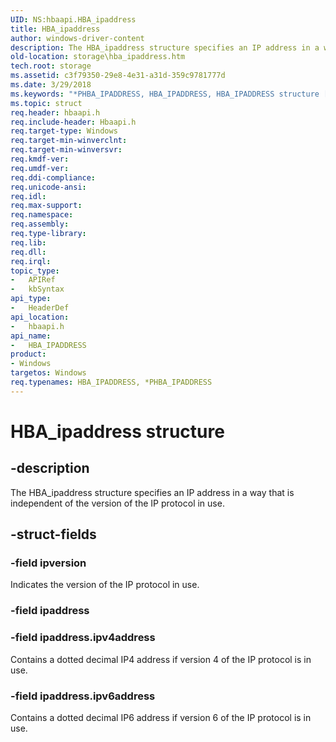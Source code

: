 ```yaml
---
UID: NS:hbaapi.HBA_ipaddress
title: HBA_ipaddress
author: windows-driver-content
description: The HBA_ipaddress structure specifies an IP address in a way that is independent of the version of the IP protocol in use.
old-location: storage\hba_ipaddress.htm
tech.root: storage
ms.assetid: c3f79350-29e8-4e31-a31d-359c9781777d
ms.date: 3/29/2018
ms.keywords: "*PHBA_IPADDRESS, HBA_IPADDRESS, HBA_IPADDRESS structure [Storage Devices], HBA_ipaddress, HBA_ipaddress structure [Storage Devices], PHBA_IPADDRESS, PHBA_IPADDRESS structure pointer [Storage Devices], hbaapi/HBA_ipaddress, hbaapi/PHBA_IPADDRESS, storage.hba_ipaddress, structs-Fibre_8ac1972d-ec33-4642-8dfe-3d913913ca66.xml"
ms.topic: struct
req.header: hbaapi.h
req.include-header: Hbaapi.h
req.target-type: Windows
req.target-min-winverclnt: 
req.target-min-winversvr: 
req.kmdf-ver: 
req.umdf-ver: 
req.ddi-compliance: 
req.unicode-ansi: 
req.idl: 
req.max-support: 
req.namespace: 
req.assembly: 
req.type-library: 
req.lib: 
req.dll: 
req.irql: 
topic_type:
-	APIRef
-	kbSyntax
api_type:
-	HeaderDef
api_location:
-	hbaapi.h
api_name:
-	HBA_IPADDRESS
product:
- Windows
targetos: Windows
req.typenames: HBA_IPADDRESS, *PHBA_IPADDRESS
---
```


# HBA_ipaddress structure


## -description


The HBA_ipaddress structure specifies an IP address in a way that is independent of the version of the IP protocol in use. 


## -struct-fields




### -field ipversion

Indicates the version of the IP protocol in use. 


### -field ipaddress


### -field ipaddress.ipv4address

Contains a dotted decimal IP4 address if version 4 of the IP protocol is in use. 


### -field ipaddress.ipv6address

Contains a dotted decimal IP6 address if version 6 of the IP protocol is in use. 

